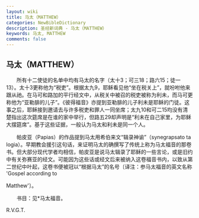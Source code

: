 ```yaml
---
layout: wiki
title: 马太（MATTHEW）
categories: NewBibleDictionary
description: 圣经新词典 - 马太（MATTHEW）
keywords: 马太, MATTHEW
comments: false
---
```


## 马太（MATTHEW）

　　所有十二使徒的名单中均有马太的名字（太十3；可三18；路六15；徒一13）。太十3更称他为“税吏”。根据太九9，耶稣看见他“坐在税关上”，就吩咐他来跟从祂。在马可和路加的平行经文中，从税关中被召的税吏被称为利未，而马可更称他为“亚勒腓的儿子”。《彼得福音》亦提到亚勒腓的儿子利未是耶稣的门徒。这事之后，耶稣接到邀请去与许多税吏和罪人一同坐席；太九10和可二15均没有清楚指出这次筵席是在谁的家中举行，但路五29却声明是“利未在自己家里，为耶稣大摆筵席”。基于这些证据，一般认为马太和利未是同一个人。

　　帕皮亚（Papias）的作品提到马太用希伯来文“辑录神谕”（synegrapsato ta logia）。早期教会援引这句话，来证明马太的确撰写了传统上称为马太福音的那卷书。但大部分现代学者均相信，帕皮亚是说马太辑录了耶稣的一些言论，或是旧约中有关弥赛亚的经文。可能因为这些话或经文后来被纳入这卷福音书内，以致从第二世纪中叶起，这卷书便被冠以“根据马太”的名号〔译注：参马太福音的英文名称 'Gospel according to

Matthew'〕。

　　书目：见*马太福音。

R.V.G.T.









